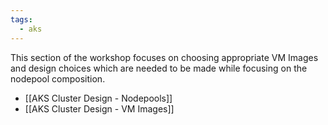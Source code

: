 ```yaml
---
tags:
  - aks
---
```

This section of the workshop focuses on choosing appropriate VM Images and design choices which are needed to be made while focusing on the nodepool composition.

- [[AKS Cluster Design - Nodepools]]
- [[AKS Cluster Design - VM Images]]